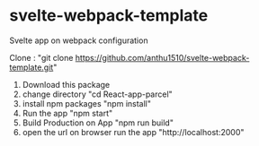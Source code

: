 # svelte-webpack-template
Svelte app on webpack configuration  

Clone : "git clone https://github.com/anthu1510/svelte-webpack-template.git"  

1. Download this package 
2. change directory "cd React-app-parcel" 
3. install npm packages "npm install" 
4. Run the app "npm start" 
5. Build Production on App "npm run build" 
6. open the url on browser run the app "http://localhost:2000"
